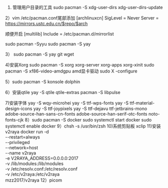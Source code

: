 1. 管理用户目录的工具
sudo pacman -S xdg-user-dirs
xdg-user-dirs-update

2）vim /etc/pacman.conf尾部添加
[archlinuxcn]
SigLevel = Never
Server = https://mirrors.ustc.edu.cn/$repo/$arch

顺便开启
[multilib]
Include = /etc/pacman.d/mirrorlist

sudo pacman -Syyu
sudo pacman -S yay

3） sudo pacman -S yay git wget

4)安装Xorg
sudo pacman -S xorg xorg-server xorg-apps xorg-xinit
sudo pacman -S xf86-video-amdgpu amd显卡驱动
sudo X -configure

5）sudo pacman -S konsole dolphin

6）安装qtile
yay -S qtile qtile-extras
pacman -S libpulse

7)安装字体
yay -S wqy-microhei
yay -S ttf-wps-fonts
yay -S ttf-material-design-icons
yay -S ttf-joypixels
yay -S ttf-dejavu
ttf-jetbrains-mono
adobe-source-han-sans-cn-fonts
adobe-source-han-serif-otc-fonts
noto-fonts-cjk
8）sudo pacman -S docker
sudo systemctl start docker
sudo systemctl enable docker
9）chsh -s /usr/bin/zsh
10)系统剪贴板 xclip
11)安装v2raya
docker run -d \
--restart=always \
--privileged \
--network=host \
--name v2raya \
-e V2RAYA_ADDRESS=0.0.0.0:2017 \
-v /lib/modules:/lib/modules \
-v /etc/resolv.conf:/etc/resolv.conf \
-v /etc/v2raya:/etc/v2raya \
mzz2017/v2raya
12）picom
